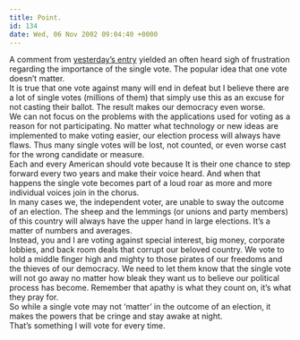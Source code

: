 ```yaml
---
title: Point.
id: 134
date: Wed, 06 Nov 2002 09:04:40 +0000
---
```


A comment from [yesterday’s entry](http://www.gregstorey.com/airbag/archives/000228.shtml#000228) yielded an often heard sigh of frustration regarding the importance of the single vote. The popular idea that one vote doesn’t matter.  
 It is true that one vote against many will end in defeat but I believe there are a lot of single votes (millions of them) that simply use this as an excuse for not casting their ballot. The result makes our democracy even worse.  
 We can not focus on the problems with the applications used for voting as a reason for not participating. No matter what technology or new ideas are implemented to make voting easier, our election process will always have flaws. Thus many single votes will be lost, not counted, or even worse cast for the wrong candidate or measure.  
 Each and every American should vote because It is their one chance to step forward every two years and make their voice heard. And when that happens the single vote becomes part of a loud roar as more and more individual voices join in the chorus.  
 In many cases we, the independent voter, are unable to sway the outcome of an election. The sheep and the lemmings (or unions and party members) of this country will always have the upper hand in large elections. It’s a matter of numbers and averages.  
 Instead, you and I are voting against special interest, big money, corporate lobbies, and back room deals that corrupt our beloved country. We vote to hold a middle finger high and mighty to those pirates of our freedoms and the thieves of our democracy. We need to let them know that the single vote will not go away no matter how bleak they want us to believe our political process has become. Remember that apathy is what they count on, it’s what they pray for.  
 So while a single vote may not ‘matter’ in the outcome of an election, it makes the powers that be cringe and stay awake at night.  
 That’s something I will vote for every time.


